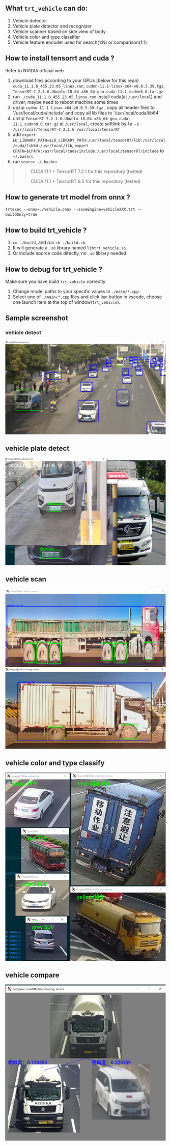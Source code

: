 
## What `trt_vehicle` can do:
1. Vehicle detector
2. Vehicle plate detector and recognizer
3. Vehicle scanner based on side view of body
4. Vehicle color and type classifier
5. Vehicle feature encoder used for search(1:N) or comparison(1:1) 


## How to install tensorrt and cuda ?
Refer to NVIDIA official web
1. download files according to your GPUs (below for this repo) `cuda_11.1.0_455.23.05_linux.run`, `cudnn-11.1-linux-x64-v8.0.5.39.tgz`, `TensorRT-7.2.1.6.Ubuntu-18.04.x86_64-gnu.cuda-11.1.cudnn8.0.tar.gz`
2. run `./cuda_11.1.0_455.23.05_linux.run` install cuda(at `/usr/local`) and driver, maybe need to reboot machine some times
3. upzip `cudnn-11.1-linux-x64-v8.0.5.39.tgz` , copy all header files to '/usr/local/cuda/include' and copy all lib files to '/usr/local/cuda/lib64'
4. unzip `TensorRT-7.2.1.6.Ubuntu-18.04.x86_64-gnu.cuda-11.1.cudnn8.0.tar.gz` at `/usr/local`, create softlink by `ln -s /usr/local/TensorRT-7.2.1.6 /usr/local/tensorRT`
5. add `export LD_LIBRARY_PATH=$LD_LIBRARY_PATH:/usr/local/tensorRT/lib:/usr/local/cuda/lib64:/usr/local/lib`, `export CPATH=$CPATH:/usr/local/cuda/include:/usr/local/tensorRT/include` to `~/.bashrc`
6. run `source ~/.bashrc`


>> CUDA 11.1 + TensorRT 7.2.1 for this repository (tested)
>>
>> CUDA 11.1 + TensorRT 8.5 for this repository (tested)

## How to generate trt model from onnx ?
```shell
trtexec --onnx=./vehicle.onnx --saveEngine=vehicleXXX.trt --buildOnly=true
```

## How to build trt_vehicle ?

1. `cd ./build`, and run `sh ./build.sh`.
2. It will generate a `.so` library named `libtrt_vehicle.so`.
3. Or include source code directly, no `.so` library needed.


## How to debug for trt_vehicle ?

Make sure you have build `trt_vehicle` correctly
1. Change model paths to your specific values in `./main/*.cpp`.
2. Select one of `./main/*.cpp` files and click `Run` button in vscode, choose one launch item at the top of window(`trt_vehicle`).

## Sample screenshot ##
### vehicle detect
![](./data/screenshot/4.png)
## vehicle plate detect
![](./data/screenshot/2.png)
## vehicle scan
![](./data/screenshot/3.png)
## vehicle color and type classify
![](./data/screenshot/1.png)
## vehicle compare
![](./data/screenshot/5.png)
